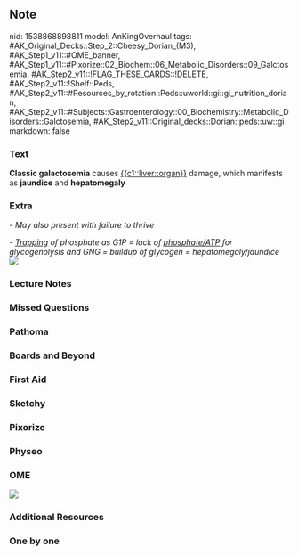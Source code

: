 ## Note
nid: 1538868898811
model: AnKingOverhaul
tags: #AK_Original_Decks::Step_2::Cheesy_Dorian_(M3), #AK_Step1_v11::#OME_banner, #AK_Step1_v11::#Pixorize::02_Biochem::06_Metabolic_Disorders::09_Galctosemia, #AK_Step2_v11::!FLAG_THESE_CARDS::!DELETE, #AK_Step2_v11::!Shelf::Peds, #AK_Step2_v11::#Resources_by_rotation::Peds::uworld::gi::gi_nutrition_dorian, #AK_Step2_v11::#Subjects::Gastroenterology::00_Biochemistry::Metabolic_Disorders::Galctosemia, #AK_Step2_v11::Original_decks::Dorian::peds::uw::gi
markdown: false

### Text
<b>Classic galactosemia</b> causes <u>{{c1::liver::organ}}</u>
damage, which manifests as <b>jaundice</b> and <b>hepatomegaly</b>

### Extra
<i>- May also present with failure to thrive</i>
<div>
  <i>- <u>Trapping</u> of phosphate as G1P = lack of
  <u>phosphate/ATP</u> for glycogenolysis and GNG = buildup of
  glycogen = hepatomegaly/jaundice</i>
</div>
<div><img src="paste-88300232639444.jpg"></div>

### Lecture Notes


### Missed Questions


### Pathoma


### Boards and Beyond


### First Aid


### Sketchy


### Pixorize


### Physeo


### OME
<div class="ome-widget">
  <a href="https://onlinemeded.org?ref=anki"><img src=
  "_OME_AnkiFlashcards_General_7.png"></a>
</div>

### Additional Resources


### One by one

